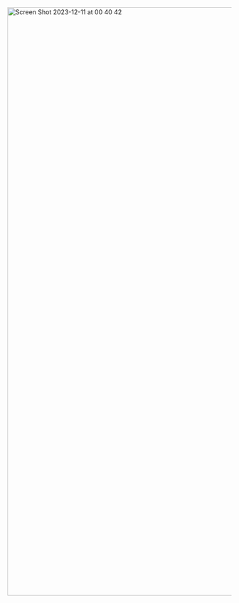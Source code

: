 <img width="1322" alt="Screen Shot 2023-12-11 at 00 40 42" src="https://github.com/altynbeq/stripe-react/assets/65371350/f16cbde7-edfc-4595-ba5d-ce71614b246a">
